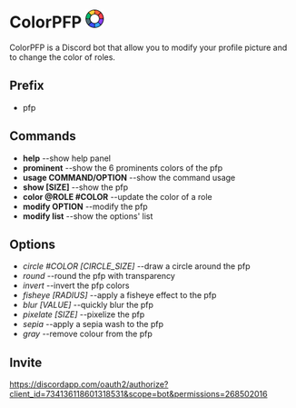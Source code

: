 # ColorPFP <img src="icon.png" alt="ColorPFP logo" width="32">
ColorPFP is a Discord bot that allow you to modify your profile picture and to change the color of roles.
## Prefix
- pfp
## Commands
 - **help** --show help panel
 - **prominent** --show the 6 prominents colors of the pfp
 - **usage COMMAND/OPTION** --show the command usage
 - **show [SIZE]** --show the pfp
 - **color @ROLE #COLOR** --update the color of a role
 - **modify OPTION** --modify the pfp
 - **modify list** --show the options' list
## Options
 - *circle #COLOR [CIRCLE_SIZE]* --draw a circle around the pfp
 - *round* --round the pfp with transparency
 - *invert* --invert the pfp colors
 - *fisheye [RADIUS]* --apply a fisheye effect to the pfp
 - *blur [VALUE]* --quickly blur the pfp
 - *pixelate [SIZE]* --pixelize the pfp
 - *sepia* --apply a sepia wash to the pfp
 - *gray* --remove colour from the pfp
## Invite
https://discordapp.com/oauth2/authorize?client_id=734136118601318531&scope=bot&permissions=268502016

